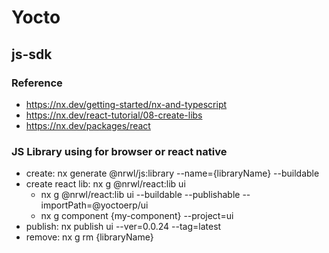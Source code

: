 # Yocto

## js-sdk

### Reference 
 - https://nx.dev/getting-started/nx-and-typescript
 - https://nx.dev/react-tutorial/08-create-libs
 - https://nx.dev/packages/react
### JS Library using for browser or react native

 - create:  nx generate @nrwl/js:library --name={libraryName} --buildable
 - create react lib: nx g @nrwl/react:lib ui
   - nx g @nrwl/react:lib ui --buildable --publishable --importPath=@yoctoerp/ui
   - nx g component {my-component} --project=ui
 - publish: nx publish ui --ver=0.0.24 --tag=latest
 - remove: nx g rm {libraryName}
